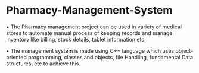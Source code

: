 # Pharmacy-Management-System

•	The Pharmacy management project can be used in variety of medical stores to automate manual process of keeping records and manage inventory like billing, stock details, tablet information etc.

•	The management system is made using C++ language which uses object-oriented programming, classes and objects, file Handling, fundamental Data structures, etc to achieve this.
